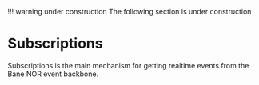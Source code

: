 !!! warning under construction
    The following section is under construction

# Subscriptions

Subscriptions is the main mechanism for getting realtime events from the Bane NOR event backbone.
